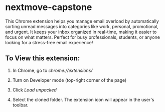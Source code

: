 # nextmove-capstone

This Chrome extension helps you manage email overload by automatically sorting unread messages into categories like work, personal, promotional, and urgent. It keeps your inbox organized in real-time, making it easier to focus on what matters. Perfect for busy professionals, students, or anyone looking for a stress-free email experience!

## To View this extension:

1. In Chrome, go to *chrome://extensions/*

2. Turn on Developer mode (top-right corner of the page)

3. Click *Load unpacked*

4. Select the cloned folder. The extension icon will appear in the user's toolbar.
